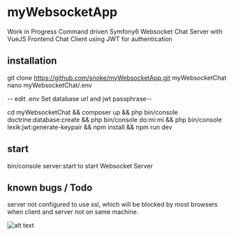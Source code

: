 # myWebsocketApp

Work in Progress
Command driven Symfony6 Websocket Chat Server with VueJS Frontend Chat Client using JWT for authentication

## installation
git clone https://github.com/snoke/myWebsocketApp.git myWebsocketChat 
nano myWebsocketChat/.env

-- edit .env Set database url and jwt passphrase--

cd myWebsocketChat &&
composer up &&
php bin/console doctrine:database:create &&
php bin/console do:mi:mi &&
php bin/console lexik:jwt:generate-keypair &&
npm install &&
npm run dev 

## start
bin/console server:start to start Websocket Server

## known bugs / Todo
server not configured to use ssl, which will be blocked by most browsers when client and server not on same machine. 

![alt text](https://github.com/snoke/myWebsocketApp/blob/master/myWebsocketApp.png?raw=true)
